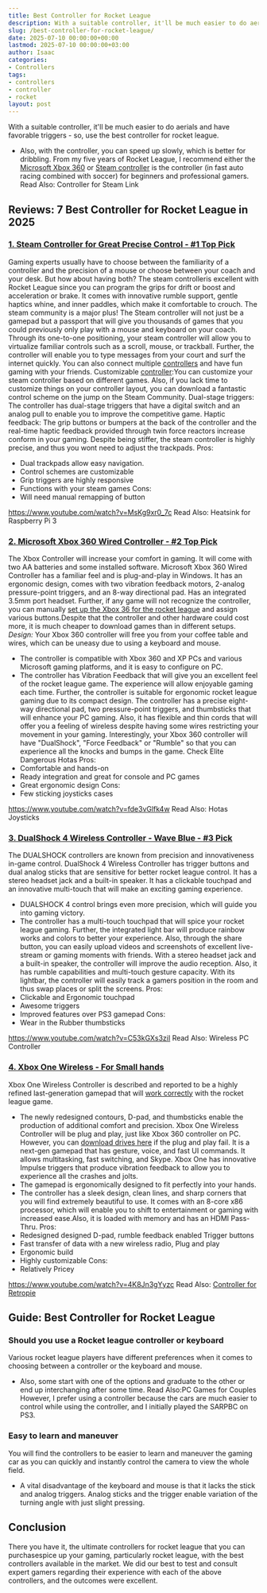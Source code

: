 ```yaml
---
title: Best Controller for Rocket League
description: With a suitable controller, it'll be much easier to do aerials and have favorable triggers - so, use the best controller for rocket league. - Also, with the...
slug: /best-controller-for-rocket-league/
date: 2025-07-10 00:00:00+00:00
lastmod: 2025-07-10 00:00:00+03:00
author: Isaac
categories:
- Controllers
tags:
- controllers
- controller
- rocket
layout: post
---
```

With a suitable controller, it'll be much easier to do aerials and have favorable triggers - so, use the best controller for rocket league.
- Also, with the controller, you can speed up slowly, which is better for dribbling.
From my five years of Rocket League, I recommend either the
[Microsoft Xbox 360](https://www.amazon.com/dp/B004QRKWLA/?tag=p-policy-20)
or
[Steam controller](https://www.amazon.com/dp/B016KBVBCS/?tag=p-policy-20)
is the controller (in fast auto racing combined with soccer) for beginners and professional gamers.
Read Also:
Controller for Steam Link
## Reviews: 7 Best Controller for Rocket League in 2025
### [1. Steam Controller for Great Precise Control - #1 Top Pick](https://www.amazon.com/dp/B016KBVBCS/?tag=p-policy-20)
Gaming experts usually have to choose between the familiarity of a controller and the precision of a mouse or choose between your coach and your desk. But how about having both?
The steam controlleris excellent with Rocket League since you can program the grips for drift or boost and acceleration or brake.
It comes with innovative rumble support, gentle haptics whine, and inner paddles, which make it comfortable to crouch. The steam community is a major plus!
The Steam controller will not just be a gamepad but a passport that will give you thousands of games that you could previously only play with a mouse and keyboard on your coach.
Through its one-to-one positioning, your steam controller will allow you to virtualize familiar controls such as a scroll, mouse, or trackball.
Further, the controller will enable you to type messages from your court and surf the internet quickly. You can also connect multiple [controllers](https://pestpolicy.com/best-controller-for-retropie/) and have fun gaming with your friends.
Customizable [controller](https://pestpolicy.com/best-controller-for-steam-link/):You can customize your steam controller based on different games.
Also, if you lack time to customize things on your controller layout, you can download a fantastic control scheme on the jump on the Steam Community.
Dual-stage triggers: The controller has dual-stage triggers that have a digital switch and an analog pull to enable you to improve the competitive game.
Haptic feedback: The grip buttons or bumpers at the back of the controller and the real-time haptic feedback provided through twin force reactors increase conform in your gaming.
Despite being stiffer, the steam controller is highly precise, and thus you wont need to adjust the trackpads.
Pros:
- Dual trackpads allow easy navigation.
- Control schemes are customizable
- Grip triggers are highly responsive
- Functions with your steam games
Cons:
- Will need manual remapping of button

https://www.youtube.com/watch?v=MsKg9xr0_7c
Read Also:
Heatsink for Raspberry Pi 3
### [2. Microsoft Xbox 360 Wired Controller - #2 Top Pick](https://www.amazon.com/dp/B004QRKWLA/?tag=p-policy-20)
The Xbox Controller will increase your comfort in gaming. It will come with two AA batteries and some installed software.
Microsoft Xbox 360 Wired Controller has a familiar feel and is plug-and-play in Windows.
It has an ergonomic design, comes with two vibration feedback motors, 2-analog pressure-point triggers, and an 8-way directional pad. Has an integrated 3.5mm port headset.
Further, if any game will not recognize the controller, you can manually
[set up the Xbox 36 for the rocket league](https://www.marauderclan.com/topic/375-how-to-play-rocket-league-with-a-controller-on-your-pc/)
and assign various buttons.Despite that the controller and other hardware could cost more, it is much cheaper to download games than in different setups.
*Design:*
Your Xbox 360 controller will free you from your coffee table and wires, which can be uneasy due to using a keyboard and mouse.
- The controller is compatible with Xbox 360 and XP PCs and various Microsoft gaming platforms, and it is easy to configure on PC.
- The controller has Vibration Feedback that will give you an excellent feel of the rocket league game.
The experience will allow enjoyable gaming each time. Further, the controller is suitable for ergonomic rocket league gaming due to its compact design.
The controller has a precise eight-way directional pad, two pressure-point triggers, and thumbsticks that will enhance your PC gaming.
Also, it has flexible and thin cords that will offer you a feeling of wireless despite having some wires restricting your movement in your gaming.
Interestingly, your Xbox 360 controller will have "DualShock", "Force Feedback" or "Rumble" so that you can experience all the knocks and bumps in the game. Check
Elite Dangerous Hotas
Pros:
- Comfortable and hands-on
- Ready integration and great for console and PC games
- Great ergonomic design
Cons:
- Few sticking joysticks cases

https://www.youtube.com/watch?v=fde3vGlfk4w
Read Also:
Hotas Joysticks
### [3. DualShock 4 Wireless Controller - Wave Blue - #3 Pick](https://www.amazon.com/dp/B00KVP780Y/?tag=p-policy-20)
The DUALSHOCK controllers are known from precision and innovativeness in-game control.
DualShock 4 Wireless Controller has trigger buttons and dual analog sticks that are sensitive for better rocket league control. It has a stereo headset jack and a built-in speaker.
It has a clickable touchpad and an innovative multi-touch that will make an exciting gaming experience.
- DUALSHOCK 4 control brings even more precision, which will guide you into gaming victory.
- The controller has a multi-touch touchpad that will spice your rocket league gaming.
Further, the integrated light bar will produce rainbow works and colors to better your experience.
Also, through the share button, you can easily upload videos and screenshots of excellent live-stream or gaming moments with friends.
With a stereo headset jack and a built-in speaker, the controller will improve the audio reception.
Also, it has rumble capabilities and multi-touch gesture capacity. With its lightbar, the controller will easily track a gamers position in the room and thus swap places or split the screens.
Pros:
- Clickable and Ergonomic touchpad
- Awesome triggers
- Improved features over PS3 gamepad
Cons:
- Wear in the Rubber thumbsticks

https://www.youtube.com/watch?v=C53kGXs3ziI
Read Also:
Wireless PC Controller
### [4. Xbox One Wireless - For Small hands](https://www.amazon.com/dp/B00CMQTUSS/?tag=p-policy-20)
Xbox One Wireless Controller is described and reported to be a highly refined last-generation gamepad that will
[work correctly](https://support.rocketleague.com/hc/en-us/articles/226415867-Controllers-supported-by-Rocket-League-on-Steam)
with the rocket league game.
- The newly redesigned contours, D-pad, and thumbsticks enable the production of additional comfort and precision.
Xbox One Wireless Controller will be plug and play, just like Xbox 360 controller on PC.
However, you can
[download drives here](http://support.xbox.com/en-US/xbox-one/accessories/controller-pc-compatibility)
if the plug and play fail. It is a next-gen gamepad that has gesture, voice, and fast UI commands. It allows multitasking, fast switching, and Skype.
Xbox One has innovative Impulse triggers that produce vibration feedback to allow you to experience all the crashes and jolts.
- The gamepad is ergonomically designed to fit perfectly into your hands.
- The controller has a sleek design, clean lines, and sharp corners that you will find extremely beautiful to use.
It comes with an 8-core x86 processor, which will enable you to shift to entertainment or gaming with increased ease.Also, it is loaded with memory and has an HDMI Pass-Thru.
Pros:
- Redesigned designed D-pad, rumble feedback enabled Trigger buttons
- Fast transfer of data with a new wireless radio, Plug and play
- Ergonomic build
- Highly customizable
Cons:
- Relatively Pricey

https://www.youtube.com/watch?v=4K8Jn3gYyzc
Read Also:
[Controller for Retropie](https://pestpolicy.com/best-controller-for-retropie/)
## Guide: Best Controller for Rocket League
### Should you use a Rocket league controller or keyboard
Various rocket league players have different preferences when it comes to choosing between a controller or the keyboard and mouse.
- Also, some start with one of the options and graduate to the other or end up interchanging after some time. Read Also:PC Games for Couples
However, I prefer using a controller because the cars are much easier to control while using the controller, and I initially played the SARPBC on PS3.
### Easy to learn and maneuver
You will find the controllers to be easier to learn and maneuver the gaming car as you can quickly and instantly control the camera to view the whole field.
- A vital disadvantage of the keyboard and mouse is that it lacks the stick and analog triggers.
Analog sticks and the trigger enable variation of the turning angle with just slight pressing.
## Conclusion
There you have it, the ultimate controllers for rocket league that you can purchasespice up your gaming, particularly rocket league, with the best controllers available in the market.
We did our best to test and consult expert gamers regarding their experience with each of the above controllers, and the outcomes were excellent.